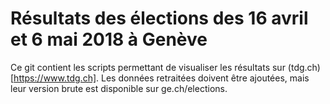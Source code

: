 # Résultats des élections des 16 avril et 6 mai 2018 à Genève

Ce git contient les scripts permettant de visualiser les résultats sur (tdg.ch)[https://www.tdg.ch]. Les données retraitées doivent être ajoutées, mais leur version brute est disponible sur ge.ch/elections.
